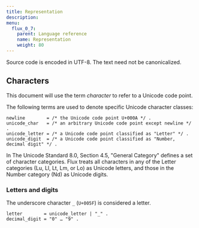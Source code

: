 ```yaml
---
title: Representation
description:
menu:
  flux_0_7:
    parent: Language reference
    name: Representation
    weight: 80
---
```


Source code is encoded in UTF-8.
The text need not be canonicalized.

## Characters

This document will use the term _character_ to refer to a Unicode code point.

The following terms are used to denote specific Unicode character classes:

```
newline        = /* the Unicode code point U+000A */ .
unicode_char   = /* an arbitrary Unicode code point except newline */ .
unicode_letter = /* a Unicode code point classified as "Letter" */ .
unicode_digit  = /* a Unicode code point classified as "Number, decimal digit" */ .
```

In The Unicode Standard 8.0, Section 4.5, "General Category" defines a set of character categories.
Flux treats all characters in any of the Letter categories (Lu, Ll, Lt, Lm, or Lo) as Unicode letters, and those in the Number category (Nd) as Unicode digits.

### Letters and digits

The underscore character `_` (`U+005F`) is considered a letter.

```
letter        = unicode_letter | "_" .
decimal_digit = "0" … "9" .
```

